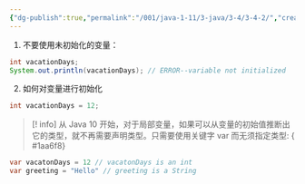 ```yaml
---
{"dg-publish":true,"permalink":"/001/java-1-11/3-java/3-4/3-4-2/","created":"2024-04-12T14:32:24.716+08:00","updated":"2024-06-01T10:42:49.491+08:00"}
---
```


1. 不要使用未初始化的变量：

```Java
int vacationDays;
System.out.println(vacationDays); // ERROR--variable not initialized
```

2. 如何对变量进行初始化

```java
int vacationDays = 12;
```

>[! info] 从 Java 10 开始，对于局部变量，如果可以从变量的初始值推断出它的类型，就不再需要声明类型。只需要使用关键字 var 而无须指定类型:
{ #1aa6f8}


```java
var vacatonDays = 12 // vacatonDays is an int
var greeting = "Hello" // greeting is a String
```